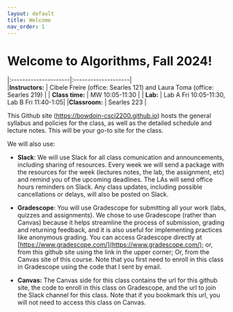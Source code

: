 ```yaml
---
layout: default 
title: Welcome
nav_order: 1
---
```



# Welcome to Algorithms, Fall 2024! 



|:---------------------|:--------------------|    
|__Instructors:__ | Cibele Freire (office: Searles 121) and Laura Toma (office: Searles 219) |
| __Class time:__ | MW  10:05-11:30 | 
| __Lab:__        | Lab A Fri 10:05-11:30, Lab B Fri 11:40-1:05|
|__Classroom:__   | Searles 223 |


This Github site (https://bowdoin-csci2200.github.io) hosts the general syllabus and policies for the class, as well as the detailed schedule and lecture notes. This  will be your go-to site for the class. 

We will also use:   


* __Slack__: We will use Slack for all class comunication and announcements, including sharing of resources.  Every week we will send a package with the resources for the week (lectures notes, the lab, the assignment, etc) and remind you of the upcoming deadlines. The LAs will send office hours reminders on Slack. Any class updates, including possible cancellations or delays, will also be posted on Slack.   

* __Gradescope__: You will use Gradescope for submitting all your work (labs, quizzes and assignments). We chose to use Gradescope (rather than Canvas) because it helps streamline the process of submission, grading and returning  feedback, and it is also useful for implementing practices like anonymous grading. You can  access Gradescope directly at [https://www.gradescope.com/](https://www.gradescope.com/); or, from this github site using the link in the upper corner; Or, from the Canvas site of this course. Note that you first need to enroll in this class in Gradescope using the  code that I sent by email.

* __Canvas:__  The Canvas side for this class contains the url for this github site, the code to enroll in this class on Gradescope, and the url to join the Slack channel for this class. Note that if you bookmark this url, you will not need to access this class on Canvas. 
